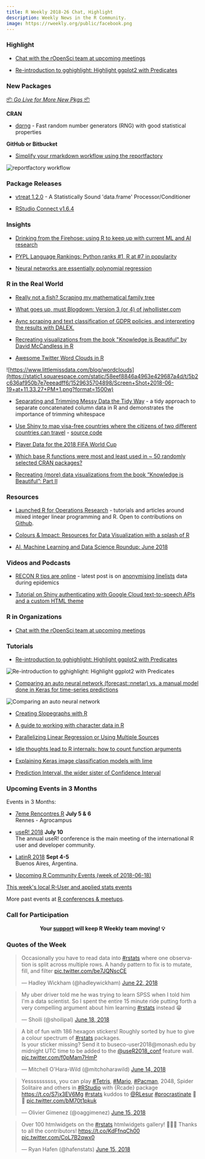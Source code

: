 ```yaml
---
title: R Weekly 2018-26 Chat, Highlight
description: Weekly News in the R Community.
image: https://rweekly.org/public/facebook.png
---
```


###  Highlight

+ [Chat with the rOpenSci team at upcoming meetings](https://ropensci.org/blog/2018/06/19/ropensci-at-meetings/)

+ [Re-introduction to gghighlight: Highlight ggplot2 with Predicates](https://yutani.rbind.io/post/2018-06-16-re-intro-to-gghighlight/)

###  New Packages

<p class="added-hostname"><a href="https://rweekly.org/live" target="_blank" class="externalLink">📦 <i>Go Live for More New Pkgs</i> 📦</a></p>

**CRAN**

+ [dqrng](http://www.daqana.org/dqrng/) - Fast random number generators (RNG) with good statistical properties

**GitHub or Bitbucket**

+ [Simplify your rmarkdown workflow using the reportfactory](https://github.com/reconhub/reportfactory)

![reportfactory workflow](https://raw.githubusercontent.com/reconhub/reportfactory/master/artwork/workflow.png)


### Package Releases

+ [vtreat 1.2.0](https://cran.r-project.org/web/packages/vtreat/index.html) - A Statistically Sound 'data.frame' Processor/Conditioner

+ [RStudio Connect v1.6.4](https://blog.rstudio.com/2018/06/19/rstudio-connect-v1-6-4/)

### Insights

+ [Drinking from the Firehose: using R to keep up with current ML and AI research](https://www.eokodie.com/blog/drinking-from-the-firehose-using-r-to-keep-up-with-current-ml-research---part-1/)

+ [PYPL Language Rankings: Python ranks #1, R at #7 in popularity](http://blog.revolutionanalytics.com/2018/06/pypl-programming-language-trends.html)

+ [Neural networks are essentially polynomial regression](https://matloff.wordpress.com/2018/06/20/neural-networks-are-essentially-polynomial-regression/)

### R in the Real World

+ [Really not a fish? Scraping my mathematical family tree](https://masalmon.eu/2018/06/18/mathtree/)

+ [What goes up, must Blogdown: Version 3 (or 4) of jwhollister.com](https://jwhollister.com/post/what-goes-up-must-blogdown-version-3-or-4-of-jwhollister-com/)

+ [Aync scraping and text classification of GDPR policies, and interpreting the results with DALEX. ](http://tamaszilagyi.com/blog/interpretable-gdpr-classifiers/)

+ [Recreating visualizations from the book "Knowledge is Beautiful" by David McCandless in R](https://towardsdatascience.com/recreating-data-visualizations-from-the-book-knowledge-is-beautiful-e455e7126071)

+ [Awesome Twitter Word Clouds in R](https://www.littlemissdata.com/blog/wordclouds)

![https://www.littlemissdata.com/blog/wordclouds](https://static1.squarespace.com/static/58eef8846a4963e429687a4d/t/5b2c636af950b7e7eeeadff6/1529635704898/Screen+Shot+2018-06-19+at+11.33.27+PM+1.png?format=1500w)

+ [Separating and Trimming Messy Data the Tidy Way](https://www.pauloldham.net/dealing-with-concatenated-data-fields-in-r/) - a tidy approach to separate concatenated column data in R and demonstrates the importance of trimming whitespace

+ [Use Shiny to map visa-free countries where the citizens of two different countries can travel](https://nina-ilchenko.shinyapps.io/travel_no_visa/) - [source code](https://github.com/bobfromspace/travel_no_visa_shiny/blob/master/app.R)

+ [Player Data for the 2018 FIFA World Cup](https://rviews.rstudio.com/2018/06/14/player-data-for-the-2018-fifa-world-cup/)

+ [Which base R functions were most and least used in ~ 50 randomly selected CRAN packages?](https://medium.com/@davidhughjones/most-and-least-used-functions-in-base-r-5e9736397092)

+ [Recreating (more) data visualizations from the book “Knowledge is Beautiful”: Part II](https://medium.com/@MattOldach_65321/recreating-more-data-visualizations-from-the-book-knowledge-is-beautiful-part-ii-2f1d1da68e3a)

###  Resources


+ [Launched R for Operations Research](https://www.r-orms.org/) - tutorials and articles around mixed integer linear programming and R. Open to contributions on [Github](https://github.com/dirkschumacher/r-orms).


+ [Colours & Impact: Resources for Data Visualization with a splash of R](https://www.eokodie.com/blog/colours--impact-resources-for-data-visualization-with-a-splash-of-r/)

+ [AI, Machine Learning and Data Science Roundup: June 2018](http://blog.revolutionanalytics.com/2018/06/ai-roundup-june-2018.html)

###  Videos and Podcasts


+ [RECON R tips are online](https://www.repidemicsconsortium.org/resources/) - latest post is on [anonymising linelists](https://www.youtube.com/embed/1Zx0aQNxatY) data during epidemics


+ [Tutorial on Shiny authenticating with Google Cloud text-to-speech APIs and a custom HTML theme](https://www.youtube.com/watch?v=4Ht_vEXJ4wo)

###  R in Organizations

+ [Chat with the rOpenSci team at upcoming meetings](https://ropensci.org/blog/2018/06/19/ropensci-at-meetings/)


###  Tutorials

+ [Re-introduction to gghighlight: Highlight ggplot2 with Predicates](https://yutani.rbind.io/post/2018-06-16-re-intro-to-gghighlight/)

![Re-introduction to gghighlight: Highlight ggplot2 with Predicates](https://d33wubrfki0l68.cloudfront.net/e29f2875cd24f2ee73bb10c1d341b9a51fc195b2/ab20b/post/2018-06-16-re-intro-to-gghighlight_files/figure-html/numeric-highlight-1.png)


+ [Comparing an auto neural network (forecast::nnetar) vs. a manual model done in Keras for time-series predictions](https://www.brucemeng.ca/post/auto-neural-networks-vs-manual-keras/)

![Comparing an auto neural network](https://www.brucemeng.ca/img/auto.NN.vs.manual.keras.teaser.png)


+ [Creating Slopegraphs with R](https://datascienceplus.com/creating-slopegraphs-with-r/)

+ [A guide to working with character data in R](http://blog.revolutionanalytics.com/2018/06/handling-strings-with-r.html)

+ [Parallelizing Linear Regression or Using Multiple Sources](https://freakonometrics.hypotheses.org/53283)


+ [Idle thoughts lead to R internals: how to count function arguments](https://nsaunders.wordpress.com/2018/06/22/idle-thoughts-lead-to-r-internals-how-to-count-function-arguments/)


+ [Explaining Keras image classification models with lime](https://shirinsplayground.netlify.com/2018/06/keras_fruits_lime/)


+ [Prediction Interval, the wider sister of Confidence Interval](https://datascienceplus.com/prediction-interval-the-wider-sister-of-confidence-interval/)

<!--<div class="post-more-begin"></div><div class="post-more-end"></div>-->


###  Upcoming Events in 3 Months

Events in 3 Months:

+ [7eme Rencontres R](https://r2018-rennes.sciencesconf.org/)  **July 5 & 6** <br />
Rennes - Agrocampus

+ [useR! 2018](https://user2018.r-project.org/) **July 10** <br />
The annual useR! conference is the main meeting of the international R user and developer community.

+ [LatinR 2018](http://latin-r.com/) **Sept 4-5** <br />
Buenos Aires, Argentina.

+ [Upcoming R Community Events (week of 2018-06-18)](https://community.rstudio.com/t/upcoming-r-community-events-week-of-2018-06-18/9871)

[This week's local R-User and applied stats events](https://community.rstudio.com/c/irl)


More past events at [R conferences & meetups](https://conf.rweekly.org).



###  Call for Participation

<p class="hide-support added-hostname support-rweekly" style="text-align: center;font-weight: bold;">Your <a class="non-visited externalLink" href="https://www.patreon.com/rweekly" onclick="pas(this)">support</a> will keep R Weekly team moving! 💡</p>

###  Quotes of the Week

<blockquote class="twitter-tweet" data-lang="en"><p lang="en" dir="ltr">Occasionally you have to read data into <a href="https://twitter.com/hashtag/rstats?src=hash&amp;ref_src=twsrc%5Etfw">#rstats</a> where one observation is split across multiple rows. A handy pattern to fix is to mutate, fill, and filter <a href="https://t.co/be7JQNscCE">pic.twitter.com/be7JQNscCE</a></p>&mdash; Hadley Wickham (@hadleywickham) <a href="https://twitter.com/hadleywickham/status/1010275999471341569?ref_src=twsrc%5Etfw">June 22, 2018</a></blockquote>

<blockquote class="twitter-tweet" data-lang="en"><p lang="en" dir="ltr">My uber driver told me he was trying to learn SPSS when I told him I&#39;m a data scientist. So I spent the entire 15 minute ride putting forth a very compelling argument about him learning <a href="https://twitter.com/hashtag/rstats?src=hash&amp;ref_src=twsrc%5Etfw">#rstats</a> instead 😁</p>&mdash; Shoili (@shoilipal) <a href="https://twitter.com/shoilipal/status/1008811125662715905?ref_src=twsrc%5Etfw">June 18, 2018</a></blockquote>

<blockquote class="twitter-tweet" data-lang="en"><p lang="en" dir="ltr">A bit of fun with 186 hexagon stickers! Roughly sorted by hue to give a colour spectrum of <a href="https://twitter.com/hashtag/rstats?src=hash&amp;ref_src=twsrc%5Etfw">#rstats</a> packages.<br>Is your sticker missing? Send it to buseco-user2018@monash.edu by midnight UTC time to be added to the <a href="https://twitter.com/useR2018_conf?ref_src=twsrc%5Etfw">@useR2018_conf</a> feature wall. <a href="https://t.co/f0pMam7HmP">pic.twitter.com/f0pMam7HmP</a></p>&mdash; Mitchell O&#39;Hara-Wild (@mitchoharawild) <a href="https://twitter.com/mitchoharawild/status/1007297976711110659?ref_src=twsrc%5Etfw">June 14, 2018</a></blockquote>

<blockquote class="twitter-tweet" data-lang="en"><p lang="en" dir="ltr">Yessssssssss, you can play <a href="https://twitter.com/hashtag/Tetris?src=hash&amp;ref_src=twsrc%5Etfw">#Tetris</a>, <a href="https://twitter.com/hashtag/Mario?src=hash&amp;ref_src=twsrc%5Etfw">#Mario</a>, <a href="https://twitter.com/hashtag/Pacman?src=hash&amp;ref_src=twsrc%5Etfw">#Pacman</a>, 2048, Spider Solitaire and others in <a href="https://twitter.com/hashtag/RStudio?src=hash&amp;ref_src=twsrc%5Etfw">#RStudio</a> with {Rcade} package <a href="https://t.co/S7jx3EV6Mg">https://t.co/S7jx3EV6Mg</a> <a href="https://twitter.com/hashtag/rstats?src=hash&amp;ref_src=twsrc%5Etfw">#rstats</a> kuddos to <a href="https://twitter.com/RLesur?ref_src=twsrc%5Etfw">@RLesur</a> <a href="https://twitter.com/hashtag/procrastinate?src=hash&amp;ref_src=twsrc%5Etfw">#procrastinate</a> 🤩🎉 <a href="https://t.co/bM70t1pkuk">pic.twitter.com/bM70t1pkuk</a></p>&mdash; Olivier Gimenez (@oaggimenez) <a href="https://twitter.com/oaggimenez/status/1007714916319539200?ref_src=twsrc%5Etfw">June 15, 2018</a></blockquote>

<blockquote class="twitter-tweet" data-lang="en"><p lang="en" dir="ltr">Over 100 htmlwidgets on the <a href="https://twitter.com/hashtag/rstats?src=hash&amp;ref_src=twsrc%5Etfw">#rstats</a> htmlwidgets gallery! 🎉🎉🎉 Thanks to all the contributors! <a href="https://t.co/KdFfnqCh00">https://t.co/KdFfnqCh00</a> <a href="https://t.co/CoL7B2qwx0">pic.twitter.com/CoL7B2qwx0</a></p>&mdash; Ryan Hafen (@hafenstats) <a href="https://twitter.com/hafenstats/status/1007757939619184640?ref_src=twsrc%5Etfw">June 15, 2018</a></blockquote>

